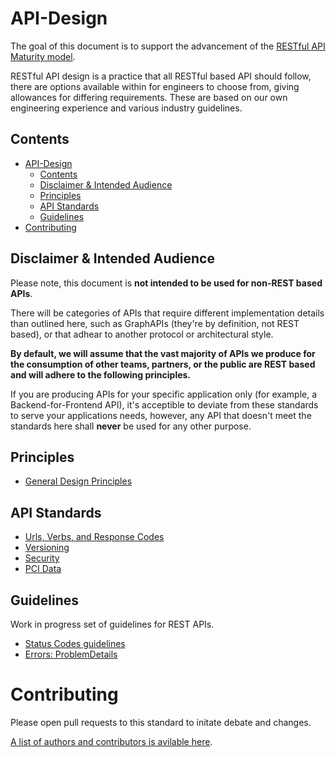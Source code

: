 # API-Design

The goal of this document is to support the advancement of the [RESTful API Maturity model](reference/MaturityModel.md).

RESTful API design is a practice that all RESTful based API should follow, there are options available within for engineers to choose from, giving allowances for differing requirements. These are based on our own engineering experience and various industry guidelines.

## Contents

<!-- @import "[TOC]" {cmd="toc" depthFrom=1 depthTo=6 orderedList=false} -->

<!-- code_chunk_output -->

- [API-Design](#api-design)
  - [Contents](#contents)
  - [Disclaimer & Intended Audience](#disclaimer-intended-audience)
  - [Principles](#principles)
  - [API Standards](#api-standards)
  - [Guidelines](#guidelines)
- [Contributing](#contributing)

<!-- /code_chunk_output -->

## Disclaimer & Intended Audience

Please note, this document is **not intended to be used for non-REST based APIs**.

There will be categories of APIs that require different implementation details than outlined here, such as GraphAPIs (they're by definition, not REST based), or that adhear to another protocol or architectural style.

**By default, we will assume that the vast majority of APIs we produce for the consumption of other teams, partners, or the public are REST based and will adhere to the following principles.**

If you are producing APIs for your specific application only (for example, a Backend-for-Frontend API), it's acceptible to deviate from these standards to serve your applications needs, however, any API that doesn't meet the standards here shall **never** be used for any other purpose.

## Principles

- [General Design Principles](reference/DesignPrinciples.md)

## API Standards

- [Urls, Verbs, and Response Codes](reference/UrlsVerbsAndResponseCodes.md)
- [Versioning](standards/Versioning.md)
- [Security](standards/Security.md)
- [PCI Data](standards/PCIData.md)

## Guidelines

Work in progress set of guidelines for REST APIs.

- [Status Codes guidelines](guidelines/StatusCodes.md)
- [Errors: ProblemDetails](guidelines/ProblemDetails.md)

# Contributing

Please open pull requests to this standard to initate debate and changes.

[A list of authors and contributors is avilable here](AUTHORS.md).
